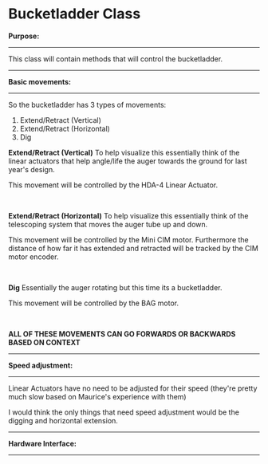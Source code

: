 # Bucketladder Class

**Purpose:**
___
This class will contain methods that will control the bucketladder. 

____
**Basic movements:**
____

So the bucketladder has 3 types of movements:
1. Extend/Retract (Vertical)
2. Extend/Retract (Horizontal)
3. Dig

**Extend/Retract (Vertical)**
To help visualize this essentially think of the linear actuators that help angle/life the auger towards the ground for last year's design. 

This movement will be controlled by the HDA-4 Linear Actuator.

<br>

**Extend/Retract (Horizontal)**
To help visualize this essentially think of the telescoping system that moves the auger tube up and down.

This movement will be controlled by the Mini CIM motor. Furthermore the distance of how far it has extended and retracted will be tracked by the CIM motor encoder.

<br>

**Dig**
Essentially the auger rotating but this time its a bucketladder.

This movement will be controlled by the BAG motor.

<br>

**ALL OF THESE MOVEMENTS CAN GO FORWARDS OR BACKWARDS BASED ON CONTEXT**


____
**Speed adjustment:**
____

Linear Actuators have no need to be adjusted for their speed (they're pretty much slow based on Maurice's experience with them)

I would think the only things that need speed adjustment would be the digging and horizontal extension.


____
**Hardware Interface:**
____



